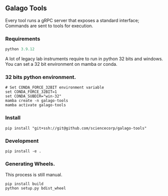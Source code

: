 ## Galago Tools

Every tool runs a gRPC server that exposes a standard interface; Commands are sent to tools for execution.


### Requirements 
```python 
python 3.9.12
```

A lot of legacy lab instruments require to run in python 32 bits and windows. 
You can set a 32 bit environment on mamba or conda. 

### 32 bits python environment.

```
# Set CONDA_FORCE_32BIT environment variable
set CONDA_FORCE_32BIT=1
set CONDA_SUBDIR="win-32"
mamba create -n galago-tools
mamba activate galago-tools
```

### Install 
```
pip install "git+ssh://git@github.com/sciencecorp/galago-tools"
```

### Development 
```
pip install -e .
```


### Generating Wheels. 
This process is still manual. 
```
pip install build
python setup.py bdist_wheel

```
